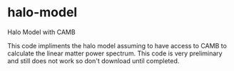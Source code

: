 halo-model
==========

Halo Model with CAMB

This code impliments the halo model assuming to have access to CAMB to
calculate the linear matter power spectrum. This code is very preliminary and
still does not work so don't download until completed.
